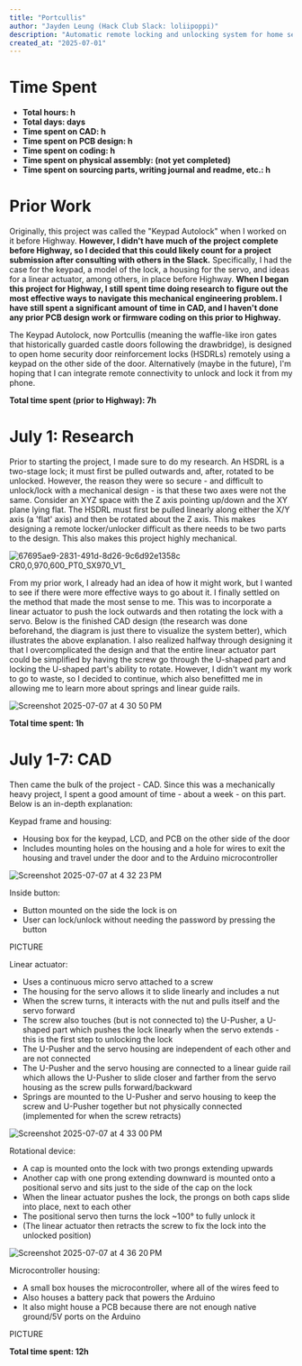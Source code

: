 ```yaml
---
title: "Portcullis"
author: "Jayden Leung (Hack Club Slack: loliipoppi)"
description: "Automatic remote locking and unlocking system for home security door reinforcement locks moving along two conflicting axes."
created_at: "2025-07-01"
---
```


# Time Spent
- **Total hours: h**
- **Total days: days**
- **Time spent on CAD: h**
- **Time spent on PCB design: h**
- **Time spent on coding: h**
- **Time spent on physical assembly: (not yet completed)**
- **Time spent on sourcing parts, writing journal and readme, etc.: h**


# Prior Work

Originally, this project was called the "Keypad Autolock" when I worked on it before Highway. **However, I didn't have much of the project complete before Highway, so I decided that this could likely count for a project submission after consulting with others in the Slack.** Specifically, I had the case for the keypad, a model of the lock, a housing for the servo, and ideas for a linear actuator, among others, in place before Highway. **When I began this project for Highway, I still spent time doing research to figure out the most effective ways to navigate this mechanical engineering problem. I have still spent a significant amount of time in CAD, and I haven't done any prior PCB design work or firmware coding on this prior to Highway.**

The Keypad Autolock, now Portcullis (meaning the waffle-like iron gates that historically guarded castle doors following the drawbridge), is designed to open home security door reinforcement locks (HSDRLs) remotely using a keypad on the other side of the door. Alternatively (maybe in the future), I'm hoping that I can integrate remote connectivity to unlock and lock it from my phone.

**Total time spent (prior to Highway): 7h**


# July 1: Research

Prior to starting the project, I made sure to do my research. An HSDRL is a two-stage lock; it must first be pulled outwards and, after, rotated to be unlocked. However, the reason they were so secure - and difficult to unlock/lock with a mechanical design - is that these two axes were not the same. Consider an XYZ space with the Z axis pointing up/down and the XY plane lying flat. The HSDRL must first be pulled linearly along either the X/Y axis (a 'flat' axis) and then be rotated about the Z axis. This makes designing a remote locker/unlocker difficult as there needs to be two parts to the design. This also makes this project highly mechanical.

![67695ae9-2831-491d-8d26-9c6d92e1358c __CR0,0,970,600_PT0_SX970_V1___](https://github.com/user-attachments/assets/0a5fcd61-4e29-4be8-862f-dba296da0108)

From my prior work, I already had an idea of how it might work, but I wanted to see if there were more effective ways to go about it. I finally settled on the method that made the most sense to me. This was to incorporate a linear actuator to push the lock outwards and then rotating the lock with a servo. Below is the finished CAD design (the research was done beforehand, the diagram is just there to visualize the system better), which illustrates the above explanation. I also realized halfway through designing it that I overcomplicated the design and that the entire linear actuator part could be simplified by having the screw go through the U-shaped part and locking the U-shaped part's ability to rotate. However, I didn't want my work to go to waste, so I decided to continue, which also benefitted me in allowing me to learn more about springs and linear guide rails.

![Screenshot 2025-07-07 at 4 30 50 PM](https://github.com/user-attachments/assets/a28ab495-f1e5-4a06-bd02-e06de91af335)

**Total time spent: 1h**


# July 1-7: CAD

Then came the bulk of the project - CAD. Since this was a mechanically heavy project, I spent a good amount of time - about a week - on this part. Below is an in-depth explanation:

Keypad frame and housing:
- Housing box for the keypad, LCD, and PCB on the other side of the door
- Includes mounting holes on the housing and a hole for wires to exit the housing and travel under the door and to the Arduino microcontroller

![Screenshot 2025-07-07 at 4 32 23 PM](https://github.com/user-attachments/assets/dca403ce-5854-4b59-8bca-e5c50b6bc782)

Inside button:
- Button mounted on the side the lock is on
- User can lock/unlock without needing the password by pressing the button

PICTURE

Linear actuator: 
- Uses a continuous micro servo attached to a screw
- The housing for the servo allows it to slide linearly and includes a nut
- When the screw turns, it interacts with the nut and pulls itself and the servo forward
- The screw also touches (but is not connected to) the U-Pusher, a U-shaped part which pushes the lock linearly when the servo extends - this is the first step to unlocking the lock
- The U-Pusher and the servo housing are independent of each other and are not connected
- The U-Pusher and the servo housing are connected to a linear guide rail which allows the U-Pusher to slide closer and farther from the servo housing as the screw pulls forward/backward
- Springs are mounted to the U-Pusher and servo housing to keep the screw and U-Pusher together but not physically connected (implemented for when the screw retracts)

![Screenshot 2025-07-07 at 4 33 00 PM](https://github.com/user-attachments/assets/407c2db1-8fc6-42ee-89f0-00d818c90d12)

Rotational device:
- A cap is mounted onto the lock with two prongs extending upwards
- Another cap with one prong extending downward is mounted onto a positional servo and sits just to the side of the cap on the lock
- When the linear actuator pushes the lock, the prongs on both caps slide into place, next to each other
- The positional servo then turns the lock ~100° to fully unlock it
- (The linear actuator then retracts the screw to fix the lock into the unlocked position)

![Screenshot 2025-07-07 at 4 36 20 PM](https://github.com/user-attachments/assets/84ec5246-2932-4754-910b-601cb0af9950)

Microcontroller housing:
- A small box houses the microcontroller, where all of the wires feed to
- Also houses a battery pack that powers the Arduino
- It also might house a PCB because there are not enough native ground/5V ports on the Arduino

PICTURE

**Total time spent: 12h**
